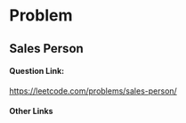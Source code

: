 # Problem

## Sales Person

#### Question Link:
https://leetcode.com/problems/sales-person/

#### Other Links
